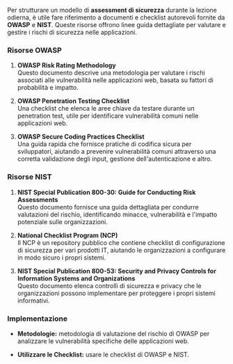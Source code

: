 Per strutturare un modello di **assessment di sicurezza** durante la lezione odierna, è utile fare riferimento a documenti e checklist autorevoli fornite da **OWASP** e **NIST**. Queste risorse offrono linee guida dettagliate per valutare e gestire i rischi di sicurezza nelle applicazioni.

### Risorse OWASP

1. **OWASP Risk Rating Methodology**  
   Questo documento descrive una metodologia per valutare i rischi associati alle vulnerabilità nelle applicazioni web, basata su fattori di probabilità e impatto. 

2. **OWASP Penetration Testing Checklist**  
   Una checklist che elenca le aree chiave da testare durante un penetration test, utile per identificare vulnerabilità comuni nelle applicazioni web. 

3. **OWASP Secure Coding Practices Checklist**  
   Una guida rapida che fornisce pratiche di codifica sicura per sviluppatori, aiutando a prevenire vulnerabilità comuni attraverso una corretta validazione degli input, gestione dell'autenticazione e altro. 

### Risorse NIST

1. **NIST Special Publication 800-30: Guide for Conducting Risk Assessments**  
   Questo documento fornisce una guida dettagliata per condurre valutazioni del rischio, identificando minacce, vulnerabilità e l'impatto potenziale sulle organizzazioni.

2. **National Checklist Program (NCP)**  
   Il NCP è un repository pubblico che contiene checklist di configurazione di sicurezza per vari prodotti IT, aiutando le organizzazioni a configurare in modo sicuro i propri sistemi. 

3. **NIST Special Publication 800-53: Security and Privacy Controls for Information Systems and Organizations**  
   Questo documento elenca controlli di sicurezza e privacy che le organizzazioni possono implementare per proteggere i propri sistemi informativi.

### Implementazione 

- **Metodologie:** metodologia di valutazione del rischio di OWASP per analizzare le vulnerabilità specifiche delle applicazioni web.

- **Utilizzare le Checklist:** usare le checklist di OWASP e NIST.
